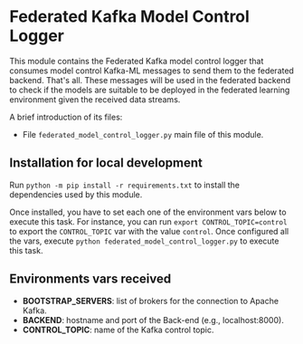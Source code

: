 # Federated Kafka Model Control Logger

This module contains the Federated Kafka model control logger that consumes model control Kafka-ML messages to send them to the federated backend. That's all. These messages will be used in the federated backend to check if the models are suitable to be deployed in the federated learning environment given the received data streams.

A brief introduction of its files:
- File `federated_model_control_logger.py` main file of this module.

## Installation for local development
Run `python -m pip install -r requirements.txt` to install the dependencies used by this module. 

Once installed, you have to set each one of the environment vars below to execute this task. For instance, you can run `export CONTROL_TOPIC=control` to export the `CONTROL_TOPIC` var with the value `control`. Once configured all the vars, execute `python federated_model_control_logger.py` to execute this task.

## Environments vars received

- **BOOTSTRAP_SERVERS**: list of brokers for the connection to Apache Kafka.
- **BACKEND**: hostname and port of the Back-end (e.g., localhost:8000).
- **CONTROL_TOPIC**: name of the Kafka control topic.